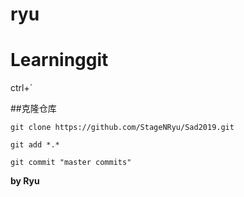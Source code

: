 # ryu
# Learninggit

ctrl+`


##克隆仓库

```shell
git clone https://github.com/StageNRyu/Sad2019.git
```

```shell
git add *.*
```

```shell 
git commit "master commits"
```

__by Ryu__